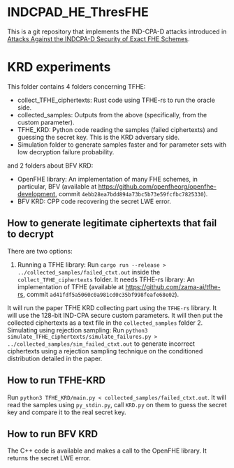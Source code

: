 # INDCPAD_HE_ThresFHE

This is a git repository that implements the IND-CPA-D attacks introduced in [Attacks Against the INDCPA-D Security of Exact FHE Schemes](https://eprint.iacr.org/2024/127).

# KRD experiments

This folder contains 4 folders concerning TFHE:
-   collect\_TFHE\_ciphertexts: Rust code using TFHE-rs to run the oracle side. 
-   collected\_samples: Outputs from the above (specifically, from the custom parameter). 
-   TFHE\_KRD: Python code reading the samples (failed ciphertexts) and guessing the secret key. This is the KRD adversary side. 
-   Simulation folder to generate samples faster and for parameter sets with low decryption failure probability. 

and 2 folders about BFV KRD:
-   OpenFHE library: An implementation of many FHE schemes, in particular, BFV (available at https://github.com/openfheorg/openfhe-development, commit ``4ebb28ea7bdd894a73bc5b73e59fcfbc7825330``). 
-   BFV KRD: CPP code recovering the secret LWE error. 

## How to generate legitimate ciphertexts that fail to decrypt

There are two options:
1. Running a TFHE library: Run  ```cargo run --release > ../collected_samples/failed_ctxt.out``` inside the ```collect_TFHE_ciphertexts``` folder. It needs TFHE-rs library: An implementation of TFHE (available at https://github.com/zama-ai/tfhe-rs, commit ``ad41fdf5a5060c0a981cd0c35bf998feafe68e02``). 

It will run the paper TFHE KRD collecting part using the ```TFHE-rs``` library.
It will use the 128-bit IND-CPA secure custom parameters. It will then put the collected ciphertexts as a text file in the ```collected_samples``` folder
2. Simulating using rejection sampling: Run  `python3 simulate_TFHE_ciphertexts/simulate_failures.py > ../collected_samples/sim_failed_ctxt.out` to generate incorrect ciphertexts using a rejection sampling technique on the conditioned distribution detailed in the paper.

## How to run TFHE-KRD

Run `python3 TFHE_KRD/main.py < collected_samples/failed_ctxt.out`.
It will read the samples using ```py_stdin.py```, call `KRD.py` on them to guess the secret key and compare it to the real secret key.

## How to run BFV KRD

The C++ code is available and makes a call to the OpenFHE library. It returns the secret LWE error. 
